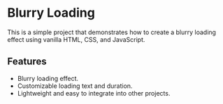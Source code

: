 # Blurry Loading

This is a simple project that demonstrates how to create a blurry loading effect using vanilla HTML, CSS, and JavaScript.

## Features

- Blurry loading effect.
- Customizable loading text and duration.
- Lightweight and easy to integrate into other projects.

